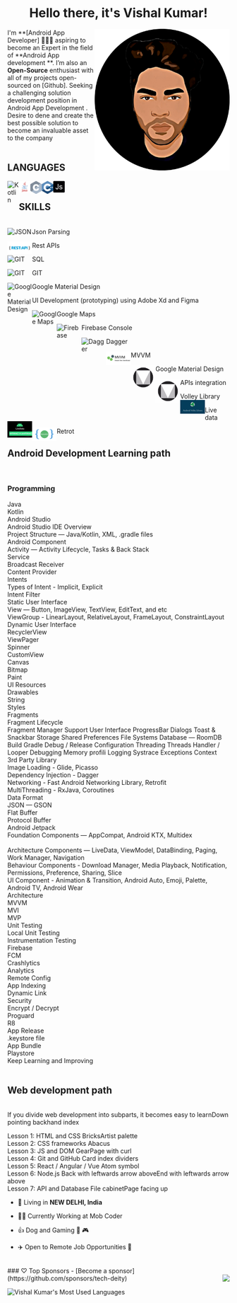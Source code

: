 <h1 align="center"> Hello there, it's Vishal Kumar!</h1>


<img align="right" width="306px" src="https://github.com/tech-deity/tech-deity/blob/main/PicsArt_03-17-02.10.35.png" />


I'm **[Android  App Developer] 👨🏻‍💻 aspiring to become an Expert in the field of **Android App  development **. I’m also an **Open-Source** enthusiast with all of my projects open-sourced on [Github]. Seeking a challenging solution
development position in Android App Development . Desire to dene and create the best possible
solution to become an invaluable asset to the company
<br/>
<br/>
<h2> LANGUAGES </h2>

<img align="left" alt="Kotlin" width="26px" src="https://cdn.worldvectorlogo.com/logos/kotlin-1.svg" />
<img align="left" alt="JAVA" width="26px" src="https://raw.githubusercontent.com/tech-deity/tech-deity/9690d2a96dc5005b3e8f551176e872cd4d5bc0cf/java.svg" />
 <img align="left" alt="C language" width="26px" src="https://raw.githubusercontent.com/tech-deity/tech-deity/d970fd691b380be8d7d2b684da9a7815229441de/c%20Lang.svg" />
 <img align="left" alt="C ++ language" width="26px" src="https://raw.githubusercontent.com/tech-deity/tech-deity/5953d95c85ebff130017708a238b1ed474932ff9/C%20plus%20plus.svg" />
 <img align="left" alt="C ++ language" width="26px" src="https://raw.githubusercontent.com/tech-deity/tech-deity/324d10be21d74326b951ff10f3d848cb859a7aab/javascript-2.svg" />
 
 <br/>



<h2> SKILLS  </h2> 

<br/>Json Parsing <img align="left" alt="JSON" width="56px" src="https://cdn.worldvectorlogo.com/logos/json.svg" /><br/>

Rest APIs <img align="left" alt="REST API" width="56px" src="https://github.com/tech-deity/tech-deity/blob/main/restApi.jpeg" /><br/>

SQL <img align="left" alt="GIT" width="56px" src="https://cdn.worldvectorlogo.com/logos/sqlite.svg" /><br/>

GIT  <img align="left" alt="GIT" width="56px" src="https://cdn.worldvectorlogo.com/logos/git.svg" /><br/>

Google Material Design   <img align="left" alt="Google Material Design" width="56px" src="https://cdn.worldvectorlogo.com/logos/material-ui-1.svg" /><br/>

UI Development (prototyping) using Adobe Xd and Figma <br/>

Google Maps  <img align="left" alt="Google Maps" width="56px" src="https://cdn.worldvectorlogo.com/logos/google-maps-2020-icon.svg" /><br/>

Firebase Console <img align="left" alt="Firebase" width="56px" src="https://cdn.worldvectorlogo.com/logos/firebase-1.svg" /><br/>

Dagger  <img align="left" alt="Dagger" width="56px" src="https://codingwithmitch.s3.amazonaws.com/static/dagger22-android/images/dagger2_on_android_getting_started.png"/><br/> 

MVVM  <img align="left" alt="MVVM" width="56px" src="https://github.com/tech-deity/tech-deity/blob/main/0_nO_OYQJiyySwcyv8.png"/><br/>

Google Material Design  <img align="left" alt="Google Material Design" width="56px" src="https://github.com/tech-deity/tech-deity/blob/main/ucVTUoPg_400x400.jpg"/><br/>

APIs integration  <img align="left" alt="API Integration" width="56px" src="https://github.com/tech-deity/tech-deity/blob/main/ucVTUoPg_400x400.jpg" /><br/>

Volley Library <img align="left" alt="API Integration" width="56px" src="https://github.com/tech-deity/tech-deity/blob/main/1_ZZvIFD92R9Ef17mlWEF-Mw.jpeg" /><br/>

Live data  <img align="left" alt="LIVE DATA" width="56px" src="https://github.com/tech-deity/tech-deity/blob/main/livedata-setvalue-vs-postvalue-in-android-banner-af8979eb8ed68f99.png" /><br/>

Retrot  <img align="left" alt="RetroFIT" width="56px" src="https://github.com/tech-deity/tech-deity/blob/main/retrofit2_getting_started.png"/><br/>




<h2> Android Development Learning path </h2> </br>
<h3>Programming </h3>
Java </br> 
Kotlin </br>
Android Studio </br> 
Android Studio IDE Overview </br>
Project Structure — Java/Kotlin, XML, .gradle files </br>
Android Component</br>
Activity — Activity Lifecycle, Tasks & Back Stack</br>
Service </br>
Broadcast Receiver </br>
Content Provider </br>
Intents </br>
Types of Intent - Implicit, Explicit </br>
Intent Filter </br>
Static User Interface </br>
View — Button, ImageView, TextView, EditText, and etc </br>
ViewGroup - LinearLayout, RelativeLayout, FrameLayout, ConstraintLayout </br>
Dynamic User Interface </br>
RecyclerView </br>
ViewPager </br>
Spinner </br>
CustomView </br>
Canvas </br>
Bitmap </br>
Paint </br>
UI Resources </br>
Drawables </br>
String </br>
Styles </br>
Fragments </br>
Fragment Lifecycle </br>
Fragment Manager
Support User Interface
ProgressBar
Dialogs
Toast & Snackbar
Storage
Shared Preferences
File Systems
Database — RoomDB
Build
Gradle
Debug / Release Configuration
Threading
Threads
Handler / Looper
Debugging
Memory profili
Logging
Systrace
Exceptions</b
Error Handling</br></b
Memory Leak
Detecting and Fixing Memory Leaks</br>
Context</br>
3rd Party Library</br>
Image Loading - Glide, Picasso</br>
Dependency Injection - Dagger</br>
Networking - Fast Android Networking Library, Retrofit</br>
MultiThreading - RxJava, Coroutines</br>
Data Format</br>
JSON — GSON</br>
Flat Buffer</br>
Protocol Buffer</br>
Android Jetpack</br>
Foundation Components — AppCompat, Android KTX, Multidex</br></br>
Architecture Components — LiveData, ViewModel, DataBinding, Paging, Work Manager, Navigation</br>
Behaviour Components - Download Manager, Media Playback, Notification, Permissions, Preference, Sharing, Slice</br>
UI Component - Animation & Transition, Android Auto, Emoji, Palette, Android TV, Android Wear </br>
Architecture </br>
MVVM</br>
MVI</br>
MVP</br>
Unit Testing</br>
Local Unit Testing</br>
Instrumentation Testing</br>
Firebase</br>
FCM</br>
Crashlytics</br>
Analytics</br>
Remote Config</br>
App Indexing</br>
Dynamic Link</br>
Security</br>
Encrypt / Decrypt</br>
Proguard</br>
R8</br>
App Release</br>
.keystore file</br>
App Bundle</br>
Playstore </br>
Keep Learning and Improving </br>


<br/> 

<h2>Web development path </h2><br/>
If you divide web development into subparts, it becomes easy to learnDown pointing backhand index<br/>

Lesson 1: HTML and CSS BricksArtist palette <br/>
Lesson 2: CSS frameworks Abacus <br/>
Lesson 3: JS and DOM GearPage with curl <br/>
Lesson 4: Git and GitHub Card index dividers <br/>
Lesson 5: React / Angular / Vue Atom symbol <br/>
Lesson 6: Node.js Back with leftwards arrow aboveEnd with leftwards arrow above <br/>
Lesson 7: API and Database File cabinetPage facing up <br/>

- 🗼 Living in **NEW DELHI, India**

- 👨‍💻 Currently Working at Mob Coder
- 👍 Dog and Gaming 🐶 🎮
- ✈️ Open to Remote Job Opportunities 🍻
<br/>
### ♡ Top Sponsors
- [Become a sponsor](https://github.com/sponsors/tech-deity)
<img src="https://komarev.com/ghpvc/?username=wasabeef&color=blue&style=flat-square&label=visitors" align="right" />



![Vishal Kumar's Most Used Languages](https://github-readme-stats.vercel.app/api/top-langs/?username=tech-deity&langs_count=10&lact&hide=makefile,html)
